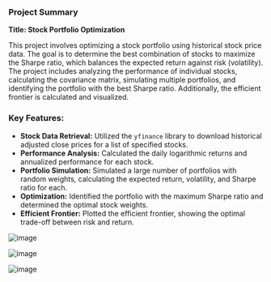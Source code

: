 ### Project Summary

**Title: Stock Portfolio Optimization**

This project involves optimizing a stock portfolio using historical stock price data. The goal is to determine the best combination of stocks to maximize the Sharpe ratio, which balances the expected return against risk (volatility). The project includes analyzing the performance of individual stocks, calculating the covariance matrix, simulating multiple portfolios, and identifying the portfolio with the best Sharpe ratio. Additionally, the efficient frontier is calculated and visualized.

### Key Features:
- **Stock Data Retrieval:** Utilized the `yfinance` library to download historical adjusted close prices for a list of specified stocks.
- **Performance Analysis:** Calculated the daily logarithmic returns and annualized performance for each stock.
- **Portfolio Simulation:** Simulated a large number of portfolios with random weights, calculating the expected return, volatility, and Sharpe ratio for each.
- **Optimization:** Identified the portfolio with the maximum Sharpe ratio and determined the optimal stock weights.
- **Efficient Frontier:** Plotted the efficient frontier, showing the optimal trade-off between risk and return.
  
![image](https://github.com/user-attachments/assets/4a8d8a1c-ab2f-40d9-8681-4c715701f517)

![image](https://github.com/user-attachments/assets/dbf61109-a8da-403d-820a-20bd3f2bba49)

![image](https://github.com/user-attachments/assets/a9ddba6f-6adb-49f5-999d-8dc01367201f)
